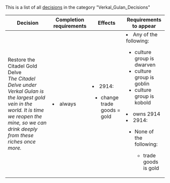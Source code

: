 This is a list of all [decisions](decisions.md) in the category "Verkal_Gulan_Decisions"

| Decision | Completion requirements | Effects | Requirements to appear |
| ----- | ------ | ----- | ------ |
| <a name="verkal_gulan_restore_the_citadel_delve">Restore the Citadel Gold Delve</a><br />*The Citadel Delve under Verkal Gulan is the largest gold vein in the world. It is time we reopen the mine, so we can drink deeply from these riches once more.* | <li>always</li> | <li>2914:</li><ul><li>change trade goods = gold</li></ul> | <li>Any of the following:</li><ul><li>culture group is dwarven</li><li>culture group  is goblin</li><li>culture group   is kobold</li></ul><li>owns 2914</li><li>2914:</li><ul><li>None of the following:</li><ul><li>trade goods is gold</li></ul></ul> |
